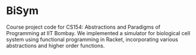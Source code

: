 # BiSym

Course project code for CS154: Abstractions and Paradigms of Programming at IIT Bombay. We implemented a simulator for biological cell system using functional programming in Racket, incorporating various abstractions and higher order functions.
